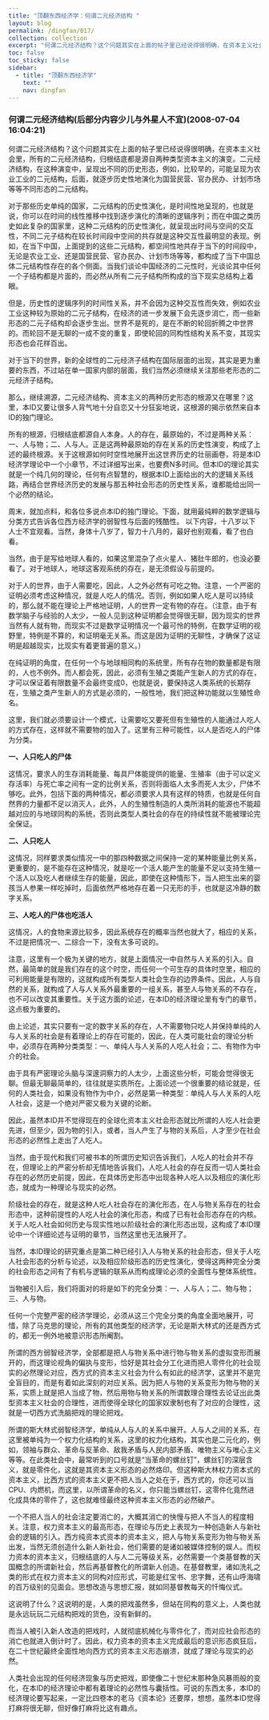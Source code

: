 ```yaml
---
title: "顶翻东西经济学：何谓二元经济结构 "
layout: blog
permalink: /dingfan/017/
collection: collection
excerpt: "何谓二元经济结构？这个问题其实在上面的帖子里已经说得很明确，在资本主义社会里，所有的二元经济结构，归根结底都是源自两种类型资本主义的演变。二元经济结构，在这种演变中，呈现出不同的历史形态，例如，比较早的，可能呈现为农业工业的二元结构，后面，就逐步历史性地演化为国营民营、官办民办、计划市场等等不同形态的二元结构。"
toc: false
toc_sticky: false
sidebar:
  - title: "顶翻东西经济学"
    text: ""
    nav: dingfan
---
```


### 何谓二元经济结构(后部分内容少儿与外星人不宜)(2008-07-04 16:04:21)

何谓二元经济结构？这个问题其实在上面的帖子里已经说得很明确，在资本主义社会里，所有的二元经济结构，归根结底都是源自两种类型资本主义的演变。二元经济结构，在这种演变中，呈现出不同的历史形态，例如，比较早的，可能呈现为农业工业的二元结构，后面，就逐步历史性地演化为国营民营、官办民办、计划市场等等不同形态的二元结构。

对于那些历史单纯的国家，二元结构的历史性演化，是时间性地呈现的，也就是说，你可以在时间的线性推移中找到逐步演化的清晰的逻辑序列；而在中国之类历史如此复杂的国家里，这种二元结构的历史性演化，就呈现出时间与空间的交互性，不同二元子结构在较长时间段中空间的共存就是这种交互性最明显的表现。例如，在当下中国，上面提到的这些二元结构，都空间性地共存于当下的时间段中，无论是农业工业、还是国营民营、官办民办、计划市场等等，都构成了当下中国总体二元结构性存在的各个侧面。当我们谈论中国经济的二元性时，光谈论其中任何一个子结构都是片面的，而必然从所有二元子结构所构成的当下现实总结构上着眼。

但是，历史性的逻辑序列的时间性关系，并不会因为这种交互性而失效，例如农业工业这种较为原始的二元子结构，在经济的进一步发展下会先逐步消亡，而一些新形态的二元子结构却会逐步生出。世界不是死的，是在不断的轮回折腾之中世界的。而轮回不是无聊的一成不变的重复，即使轮回的同构性结构关系不变，其现实形态也会花样百出。

对于当下的世界，新的全球性的二元经济子结构在国际层面的出现，其实是更为重要的东西，不过站在单一国家内部的层面，我们当然必须继续关注那些老形态的二元经济子结构。

那么，继续溯源，二元经济结构、资本主义的两种历史形态的根源又在哪里？这里，本ID又要让很多人背气地十分自恋又十分狂妄地说，这根源的揭示依然来自本ID的独门理论。

所有的根源，归根结底都源自人本身。人的存在，最原始的，不过是两种关系：一、人与物；二、人与人。正是这两种最原始的存在关系的历史性演变，构成了上述的最终根源。关于这根源如何时空性地展开出这世界历史的壮丽画卷，将是本ID经济学理论中一个小章节，不过详细写出来，也要费N多时间。但本ID的理论其实就是一个纯几何的理论，任何有点智慧的，根据本ID上面给出的大的逻辑关系线路，再结合世界经济历史的发展与那五种社会形态的历史性关系，谁都能给出同一个必然的结论。

周末，就加点料，和各位多说点本ID的独门理论。下面，就用最纯粹的数学逻辑与分类方式告诉各位西方经济学的弱智性与后面的残酷性。
以下内容，十八岁以下人士不宜观看。当然，身体十八岁了，智力十八月的，最好也别观看，看了也白看。

当然，由于是写给地球人看的，如果这里混杂了点火星人、猪肚牛郎的，也没必要看了。对于地球人，地球这客观系统的存在，是无须假设与前提的。

对于人的世界，由于人需要吃，因此，人之外必然有可吃之物。注意，一个严密的证明必须考虑这种情况，就是人吃人的情况。否则，例如如果人吃人是可以持续的，那么就不能在理论上严格地证明，人的世界一定有物的存在。（注意，由于有数学脑子与经验的人太少，一般人见到这种证明都会觉得很无聊，因为现实的世界当然有人就有物，而现实不过是数学证明情况一个最可怜的特例，在数学证明的视野里，特例是不算的，和证明毫无关系。而这是因为证明的无聊性，才确保了这证明是超越现实，比现实有着更普遍的意义。）

在纯证明的角度，在任何一个与地球相同构的系统里，所有存在物的数量都是有限的，人也不例外。而人都会死，因此，必须有生殖之类能产生新人的方式的存在，才可以保证着有限数量不会最终变成0，也就是说，要保持这人类系统的长期存在，生殖之类产生新人的方式是必须的，一般性地，我们把这种功能就以生殖性命名。

这里，我们就必须要设计一个模式，让需要吃又要死但有生殖性的人能通过人吃人的方式存在，这样就不需要物的加入了。这里有三种可能性，以人是否吃人的尸体为分类。

**一、人只吃人的尸体**

这情况，要求人的生存消耗能量、每具尸体能提供的能量、生殖率（由于可以定义存活率）与死亡率之间有一定的比例关系，否则将面临人太多而死人太少，尸体不够吃。此外，包括下面的两种情况，都必须要求人具有这样的特质，也就是任何自然界的力量都不足以消灭人，此外，人的生殖性制造的人类所消耗的能源也不能超越对应的与地球同构的系统，否则此类型人类社会的存在的持续性就不能被理论完全保证。

**二、人只吃人**

这情况，同样要求类似情况一中的那四种数据之间保持一定的某种能量比例关系，更重要的，是不能存在这种情况，就是吃一个活人能产生的能量不足以支持生殖一个活人以及吃人者继续生存的能量，因此，即使在这种情形下，当人把生出来的婴孩当人参果一样吃掉时，后面依然严格地存在着一只无形的手，也就是这冷静的数字关系。

**三、人吃人的尸体也吃活人**

这情况，人的食物来源比较多，因此系统存在的概率当然也就大了，相应的关系，不过是把情况一、二综合一下，没有太多可说的。

注意，这里有一个极为关键的地方，就是上面情况一中自然与人关系的引入。自然，最简单的就是我们存在的这个时空，而任何一个可生存的具体时空里，相应的可利用能量是有限的，这就构成所有类型人类社会生存的边界条件。因此，人与自然的关系，就构成了人与人关系外最重要的一组关系，甚至人与物关系的不存在，也不可以改变其重要性。关于这方面的论述，在本ID的经济理论里有专门的章节，这点极为重要的。

由上论述，其实只要有一定的数字关系的存在，人不需要物只吃人并保持单纯的人与人关系的社会是有着理论上的存在可能的，因此，在人类可能社会的理论分析中，必须存在两种分类类型：一、单纯人与人关系的人吃人社会；二、有物作为中介的社会。

由于具有严密理论头脑与深邃洞察力的人太少，上面这些分析，可能会觉得很无聊。但最无聊最简单的，往往就是实质所在。上面论述一个很重要的结论就是，任何的人类社会，如果没有物作为中介，必然是第一种类型：单纯人与人关系的人吃人社会，这是一个绝对严密又极为关键的论断。

因此，虽然本ID并不觉得现在的全球化资本主义社会形态就比所谓的人吃人社会更先进，但至少，因为物的引入，或者，当人产生了与物的关系后，人才至少在社会形态的必然性上走出了人吃人。

当然，由于现代和我们可被书本的所谓历史知识告诉我们，人吃人的社会并不存在，但理论上的严密分析却无情地告诉我们，人吃人社会的存在反而一切人类社会存在的必然历史前提，因此，在具体历史形态中出现各种人吃人以及相应的演化形态，就成为一种理论与现实的必然。

阶级社会的存在，就是这种人吃人社会存在的演化形态，在人与物关系存在的社会形态中，这种前提性的人吃人社会的演化形态，构成了已有社会形态存在的内核。关于人吃人社会如何历史与现实性地以阶级社会的演化形态出现，这构成了本ID理论中一个详细论述与证明的章节，当然这里也无法展开了。

当然，本ID理论的研究重点是第二种已经引入人与物关系的社会形态，但关于人吃人社会形态的分析与论述，以及相应阶级形态的历史性演化，使得这两种完全分类的社会形态之间有了有机与逻辑的联系从而构成理论必须的全面性与整体系统性。

当物被引入后，我们将面对的将是如下的完全分类：一、人与人；二、物与物；三、人与物。

任何一个完整严密的经济学理论，必须从这三个完全分类的角度全面地展开，可惜，除了马克思的理论，所有的其他类型的经济学，无论是斯大林式的还是西方式的，都无一例外地被意识形态所阉割。

所谓的西方弱智经济学，全部都是把人与物关系中进行物与物关系的虚拟变形而展开的，而这理论视角的偏执与变形，恰好是其社会分工化进而把人零件化的社会现实的必然理论对应，西方式的资本主义社会为什么有如此的经济学，这里并不是完全盲目的，而是有着如此深刻的对应关系。因为把人与物的关系变形为物与物的关系，实质上就是把人当成了物，然后用物与物关系的所谓数理合理性去论证出此类型资本主义社会的合理性，进而使得全球化的国家奴隶制也有了对应的合理性，这就是一切西方式洗脑把戏的理论把戏。

所谓的斯大林式弱智经济学，单纯从人与人的关系中展开。人与人之间的关系，在这里被单纯为一个权力化结构的关系，这里的权力化结构，其实也是二元化的，例如，领袖与群众、革命与反革命、敌我矛盾与人民内部矛盾、唯物主义与唯心主义等等。在此类社会中，最常听到的口号就是“当革命的螺丝钉”，螺丝钉的深层含义，就是零件化，这就是其资本主义形态的必然烙印。但这种斯大林权力资本式的资本主义，比西方式的资本主义更不把人当人之处在于，西方式的，你还可以当CPU、内燃机，而这里，以所谓革命的名义，你只能当螺丝钉，这零件化竟然进化成具体的零件了，这也就难怪最终这种资本主义形态的必然破产。

一个不把人当人的社会注定要消亡的，大概其消亡的快慢与把人不当人的程度相关。注意，权力资本主义的最高形态，在理论与历史上表现为一种创造新人与新社会的逻辑的引入。西方纯资本式资本的资本主义，把人与物关系变形为物与物关系出发，当然无须创造什么新人新社会，他们需要的是诸如被媒体控制的娱人。而权力资本的资本主义，归根结底的人与人二元等级关系，必然需要一个类基督教的天国概念的所谓新社会，然后再基督教化的所谓新人创造。在基督教里，诸如洗礼之类的形式在权力资本主义的同构对应形式，可能是红宝书、忠字舞，还有山呼海啸的百万级别的见面会。思想改造与思想汇报，就如同基督教每天的忏悔仪式。

这说明了什么？这说明的是，人类的把戏虽然多，但站在同构的意义上，人类也就是永远玩玩二元结构把戏的货色，没有新鲜的。

而当人被引入新人改造的把戏时，人就彻底机械化与零件化了，而对应社会形态的消亡也就进入倒计时了。因此，权力资本的资本主义完成最后的意识形态疯狂后，在二十世纪最终全面性地向西方式的资本主义形态崩溃，就成了理论与现实的必然。

人类社会出现的任何经济现象与历史把戏，即使像二十世纪末那种急风暴雨般的变化，在本ID的经济理论中都有着理论的必然性与囊括性。可说的东西太多，本ID的经济理论要写起来，一定比四卷本的老马《资本论》还要厚，想想，虽然本ID觉得打麻将很无聊，但好像打麻将比这有趣点。
